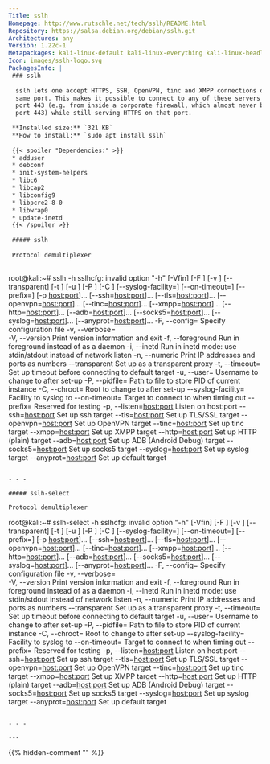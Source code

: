 ```yaml
---
Title: sslh
Homepage: http://www.rutschle.net/tech/sslh/README.html
Repository: https://salsa.debian.org/debian/sslh.git
Architectures: any
Version: 1.22c-1
Metapackages: kali-linux-default kali-linux-everything kali-linux-headless kali-linux-large kali-tools-information-gathering kali-tools-post-exploitation kali-tools-web 
Icon: images/sslh-logo.svg
PackagesInfo: |
 ### sslh
 
  sslh lets one accept HTTPS, SSH, OpenVPN, tinc and XMPP connections on the
  same port. This makes it possible to connect to any of these servers on
  port 443 (e.g. from inside a corporate firewall, which almost never block
  port 443) while still serving HTTPS on that port.
 
 **Installed size:** `321 KB`  
 **How to install:** `sudo apt install sslh`  
 
 {{< spoiler "Dependencies:" >}}
 * adduser
 * debconf 
 * init-system-helpers 
 * libc6 
 * libcap2 
 * libconfig9
 * libpcre2-8-0 
 * libwrap0 
 * update-inetd
 {{< /spoiler >}}
 
 ##### sslh
 
 Protocol demultiplexer
 
 ```
 root@kali:~# sslh -h
 sslhcfg: invalid option "-h"
  [-Vfin] [-F <file>] [-v <n>] [--transparent] [-t <n>] [-u <str>] [-P <file>] [-C <path>] [--syslog-facility=<str>] [--on-timeout=<str>] [--prefix=<str>] [-p <host:port>]... [--ssh=<host:port>]... [--tls=<host:port>]... [--openvpn=<host:port>]... [--tinc=<host:port>]... [--xmpp=<host:port>]... [--http=<host:port>]... [--adb=<host:port>]... [--socks5=<host:port>]... [--syslog=<host:port>]... [--anyprot=<host:port>]...
   -F, --config=<file>      	Specify configuration file
   -v, --verbose=<n>        	
   -V, --version            	Print version information and exit
   -f, --foreground         	Run in foreground instead of as a daemon
   -i, --inetd              	Run in inetd mode: use stdin/stdout instead of network listen
   -n, --numeric            	Print IP addresses and ports as numbers
   --transparent            	Set up as a transparent proxy
   -t, --timeout=<n>        	Set up timeout before connecting to default target
   -u, --user=<str>         	Username to change to after set-up
   -P, --pidfile=<file>     	Path to file to store PID of current instance
   -C, --chroot=<path>      	Root to change to after set-up
   --syslog-facility=<str>  	Facility to syslog to
   --on-timeout=<str>       	Target to connect to when timing out
   --prefix=<str>           	Reserved for testing
   -p, --listen=<host:port> 	Listen on host:port
   --ssh=<host:port>        	Set up ssh target
   --tls=<host:port>        	Set up TLS/SSL target
   --openvpn=<host:port>    	Set up OpenVPN target
   --tinc=<host:port>       	Set up tinc target
   --xmpp=<host:port>       	Set up XMPP target
   --http=<host:port>       	Set up HTTP (plain) target
   --adb=<host:port>        	Set up ADB (Android Debug) target
   --socks5=<host:port>     	Set up socks5 target
   --syslog=<host:port>     	Set up syslog target
   --anyprot=<host:port>    	Set up default target
 ```
 
 - - -
 
 ##### sslh-select
 
 Protocol demultiplexer
 
 ```
 root@kali:~# sslh-select -h
 sslhcfg: invalid option "-h"
  [-Vfin] [-F <file>] [-v <n>] [--transparent] [-t <n>] [-u <str>] [-P <file>] [-C <path>] [--syslog-facility=<str>] [--on-timeout=<str>] [--prefix=<str>] [-p <host:port>]... [--ssh=<host:port>]... [--tls=<host:port>]... [--openvpn=<host:port>]... [--tinc=<host:port>]... [--xmpp=<host:port>]... [--http=<host:port>]... [--adb=<host:port>]... [--socks5=<host:port>]... [--syslog=<host:port>]... [--anyprot=<host:port>]...
   -F, --config=<file>      	Specify configuration file
   -v, --verbose=<n>        	
   -V, --version            	Print version information and exit
   -f, --foreground         	Run in foreground instead of as a daemon
   -i, --inetd              	Run in inetd mode: use stdin/stdout instead of network listen
   -n, --numeric            	Print IP addresses and ports as numbers
   --transparent            	Set up as a transparent proxy
   -t, --timeout=<n>        	Set up timeout before connecting to default target
   -u, --user=<str>         	Username to change to after set-up
   -P, --pidfile=<file>     	Path to file to store PID of current instance
   -C, --chroot=<path>      	Root to change to after set-up
   --syslog-facility=<str>  	Facility to syslog to
   --on-timeout=<str>       	Target to connect to when timing out
   --prefix=<str>           	Reserved for testing
   -p, --listen=<host:port> 	Listen on host:port
   --ssh=<host:port>        	Set up ssh target
   --tls=<host:port>        	Set up TLS/SSL target
   --openvpn=<host:port>    	Set up OpenVPN target
   --tinc=<host:port>       	Set up tinc target
   --xmpp=<host:port>       	Set up XMPP target
   --http=<host:port>       	Set up HTTP (plain) target
   --adb=<host:port>        	Set up ADB (Android Debug) target
   --socks5=<host:port>     	Set up socks5 target
   --syslog=<host:port>     	Set up syslog target
   --anyprot=<host:port>    	Set up default target
 ```
 
 - - -
 
---
```

{{% hidden-comment "<!--Do not edit anything above this line-->" %}}
